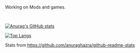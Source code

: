 Working on Mods and games.

<br>

[![Anurag's GitHub stats](https://github-readme-stats.vercel.app/api?username=somecoder1&theme=onedark)](https://github.com/anuraghazra/github-readme-stats)

[![Top Langs](https://github-readme-stats.vercel.app/api/top-langs/?username=somecoder1&theme=onedark&layout=compact)](https://github.com/anuraghazra/github-readme-stats)


Stats from https://github.com/anuraghazra/github-readme-stats
